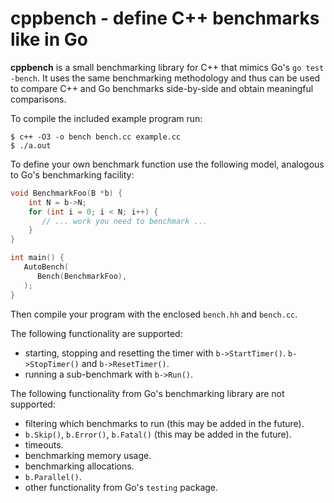 # cppbench - define C++ benchmarks like in Go

**cppbench** is a small benchmarking library for C++ that mimics Go's
`go test -bench`. It uses the same benchmarking methodology and thus
can be used to compare C++ and Go benchmarks side-by-side and obtain
meaningful comparisons.

To compile the included example program run:

    $ c++ -O3 -o bench bench.cc example.cc
    $ ./a.out

To define your own benchmark function use the following model,
analogous to Go's benchmarking facility:

```c++
void BenchmarkFoo(B *b) {
	int N = b->N;
	for (int i = 0; i < N; i++) {
	   // ... work you need to benchmark ...
	}
}

int main() {
   AutoBench(
	  Bench(BenchmarkFoo),
   );
}
```

Then compile your program with the enclosed `bench.hh` and `bench.cc`.

The following functionality are supported:

- starting, stopping and resetting the timer with `b->StartTimer()`.
  `b->StopTimer()` and `b->ResetTimer()`.
- running a sub-benchmark with `b->Run()`.

The following functionality from Go's benchmarking library are not supported:

- filtering which benchmarks to run (this may be added in the future).
- `b.Skip()`, `b.Error()`, `b.Fatal()` (this may be added in the future).
- timeouts.
- benchmarking memory usage.
- benchmarking allocations.
- `b.Parallel()`.
- other functionality from Go's `testing` package.
